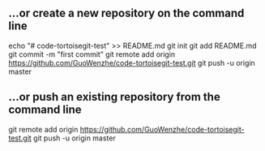## ...or create a new repository on the command line

echo "# code-tortoisegit-test" >> README.md
git init
git add README.md
git commit -m "first commit"
git remote add origin https://github.com/GuoWenzhe/code-tortoisegit-test.git
git push -u origin master

## ...or push an existing repository from the command line

git remote add origin https://github.com/GuoWenzhe/code-tortoisegit-test.git
git push -u origin master
